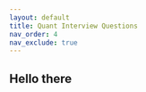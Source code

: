 ```yaml
---
layout: default
title: Quant Interview Questions
nav_order: 4
nav_exclude: true
---
```

## Hello there